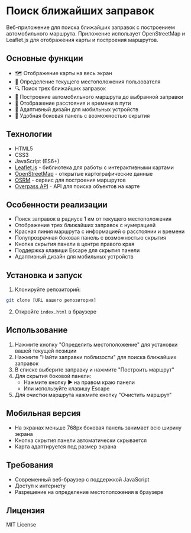 # Поиск ближайших заправок

Веб-приложение для поиска ближайших заправок с построением автомобильного маршрута. Приложение использует OpenStreetMap и Leaflet.js для отображения карты и построения маршрутов.

## Основные функции

- 🗺️ Отображение карты на весь экран
- 📍 Определение текущего местоположения пользователя
- 🔍 Поиск трех ближайших заправок
- 🚗 Построение автомобильного маршрута до выбранной заправки
- 📏 Отображение расстояния и времени в пути
- 📱 Адаптивный дизайн для мобильных устройств
- 🎯 Удобная боковая панель с возможностью скрытия

## Технологии

- HTML5
- CSS3
- JavaScript (ES6+)
- [Leaflet.js](https://leafletjs.com/) - библиотека для работы с интерактивными картами
- [OpenStreetMap](https://www.openstreetmap.org/) - открытые картографические данные
- [OSRM](https://project-osrm.org/) - сервис для построения маршрутов
- [Overpass API](https://wiki.openstreetmap.org/wiki/Overpass_API) - API для поиска объектов на карте

## Особенности реализации

- Поиск заправок в радиусе 1 км от текущего местоположения
- Отображение трех ближайших заправок с нумерацией
- Красная линия маршрута с информацией о расстоянии и времени
- Полупрозрачная боковая панель с возможностью скрытия
- Кнопка скрытия панели в центре правого края
- Поддержка клавиши Escape для скрытия панели
- Адаптивный дизайн для мобильных устройств

## Установка и запуск

1. Клонируйте репозиторий:
```bash
git clone [URL вашего репозитория]
```

2. Откройте `index.html` в браузере

## Использование

1. Нажмите кнопку "Определить местоположение" для установки вашей текущей позиции
2. Нажмите "Найти заправки поблизости" для поиска ближайших заправок
3. В списке выберите заправку и нажмите "Построить маршрут"
4. Для скрытия боковой панели:
   - Нажмите кнопку ▶ на правом краю панели
   - Или используйте клавишу Escape
5. Для очистки маршрута нажмите кнопку "Очистить маршрут"

## Мобильная версия

- На экранах меньше 768px боковая панель занимает всю ширину экрана
- Кнопка скрытия панели автоматически скрывается
- Карта адаптируется под размер экрана

## Требования

- Современный веб-браузер с поддержкой JavaScript
- Доступ к интернету
- Разрешение на определение местоположения в браузере

## Лицензия

MIT License 